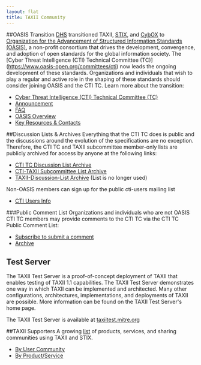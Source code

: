 ```yaml
---
layout: flat
title: TAXII Community
---
```



##OASIS Transition
[DHS](http://www.dhs.gov/office-cybersecurity-and-communications/) transitioned TAXII, [STIX](https://github.com/STIXProject/), and [CybOX](https://github.com/CybOXProject/) to [Organization for the Advancement of Structured Information Standards (OASIS)](https://www.oasis-open.org/), a non-profit consortium that drives the development, convergence, and adoption of open standards for the global information society. The [Cyber Threat Intelligence (CTI) Technical Committee (TC)] (https://www.oasis-open.org/committees/cti) now leads the ongoing development of these standards. Organizations and individuals that wish to play a regular and active role in the shaping of these standards should consider joining OASIS and the CTI TC. Learn more about the transition:

* [Cyber Threat Intelligence (CTI) Technical Committee (TC)](https://www.oasis-open.org/committees/cti)
* [Announcement](http://stixproject.tumblr.com/post/117006597637/dhs-leads-effort-to-transition-automated)
* [FAQ](https://stixproject.github.io/oasis-faq.pdf)
* [OASIS Overview](https://stixproject.github.io/stix-at-oasis.pdf)
* [Key Resources & Contacts](https://stixproject.github.io/oasis-cti-info.html)

##Discussion Lists & Archives
Everything that the CTI TC does is public and the discussions around the evolution of the specifications are no exception. Therefore, the CTI TC and TAXII subcommittee member-only lists are publicly archived for access by anyone at the following links:

* [CTI TC Discussion List Archive](https://lists.oasis-open.org/archives/cti/)
* [CTI-TAXII Subcommittee List Archive](https://lists.oasis-open.org/archives/cti-taxii/)
* [TAXII-Discussion-List Archive](http://making-security-measurable.1364806.n2.nabble.com/TAXII-Discussion-List-Archive-f7579264.html) (List is no longer used) 

Non-OASIS members can sign up for the public cti-users mailing list

* [CTI Users Info](https://www.oasis-open.org/committees/tc_home.php?wg_abbrev=cti#feedback)

###Public Comment List
Organizations and individuals who are not OASIS CTI TC members may provide comments to the CTI TC via the CTI TC Public Comment List:

* [Subscribe to submit a comment](http://www.oasis-open.org/committees/comments/form.php?wg_abbrev=cti)
* [Archive](https://lists.oasis-open.org/archives/cti-comment/)

## Test Server
The TAXII Test Server is a proof-of-concept deployment of TAXII that enables testing of TAXII 1.1 capabilities. 
The TAXII Test Server demonstrates one way in which TAXII can be implemented and architected. Many other configurations, architectures, 
implementations, and deployments of TAXII are possible. More information can be found on the TAXII Test Server's home page.

The TAXII Test Server is available at [taxiitest.mitre.org](http://taxiitest.mitre.org/)

##TAXII Supporters
A growing [list](http://stixproject.github.io/supporters/) of products, services, and sharing communities using TAXII and STIX.

* [By User Community](http://stixproject.github.io/supporters/#user-communities)
* [By Product/Service](http://stixproject.github.io/supporters/#products-and-services)
